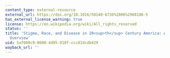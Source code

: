 ```yaml
---
content_type: external-resource
external_url: https://doi.org/10.1016/S0140-6736%2806%2968186-5
has_external_license_warning: true
license: https://en.wikipedia.org/wiki/All_rights_reserved
status: ''
title: 'Stigma, Race, and Disease in 20<sup>th</sup> Century America: A Historical
  Overview'
uid: 5af009c9-0600-4d95-918f-ccc81dcdb429
wayback_url: ''
---
```

